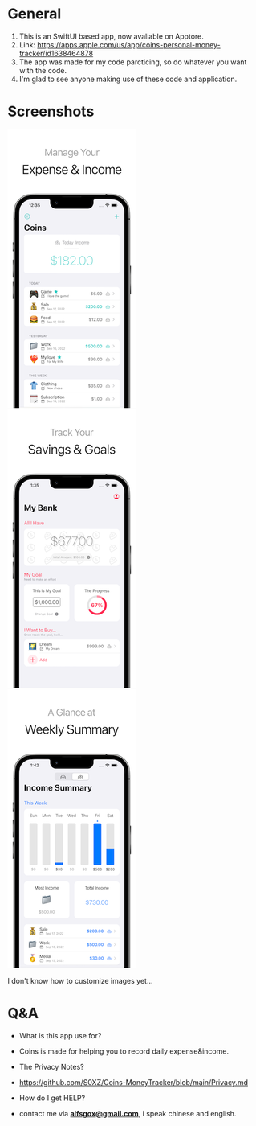 # General
1. This is an SwiftUI based app, now avaliable on Apptore.
2. Link: https://apps.apple.com/us/app/coins-personal-money-tracker/id1638464878 
3. The app was made for my code parcticing, so do whatever you want with the code.
4. I'm glad to see anyone making use of these code and application.

# Screenshots
![Screenshots1](https://raw.githubusercontent.com/S0XZ/Coins-MoneyTracker/main/MoneyTracker/Preview%20Content/Github%20Screenshots/O1.png)
![Screenshots2](https://raw.githubusercontent.com/S0XZ/Coins-MoneyTracker/main/MoneyTracker/Preview%20Content/Github%20Screenshots/O2.png)
![Screenshots3](https://raw.githubusercontent.com/S0XZ/Coins-MoneyTracker/main/MoneyTracker/Preview%20Content/Github%20Screenshots/O3.png)


I don't know how to customize images yet...

# Q&A
- What is this app use for?
- Coins is made for helping you to record daily expense&income.

- The Privacy Notes?
- https://github.com/S0XZ/Coins-MoneyTracker/blob/main/Privacy.md

- How do I get HELP?
- contact me via **alfsgox@gmail.com**, i speak chinese and english.


